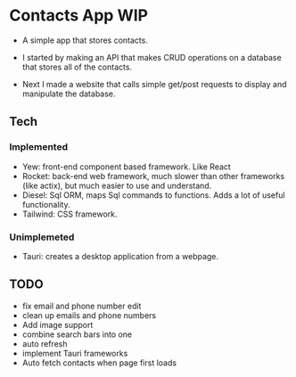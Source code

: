 # Contacts App WIP
- A simple app that stores contacts.

- I started by making an API that makes CRUD operations on a database that stores all of the contacts.
- Next I made a website that calls simple get/post requests to display and manipulate the database.

## Tech
### Implemented
- Yew: front-end component based framework.  Like React
- Rocket: back-end web framework, much slower than other frameworks (like actix), but much easier to use and understand.
- Diesel: Sql ORM, maps Sql commands to functions.  Adds a lot of useful functionality.
- Tailwind: CSS framework.

### Unimplemeted
- Tauri: creates a desktop application from a webpage.

## TODO
- fix email and phone number edit
- clean up emails and phone numbers
- Add image support
- combine search bars into one
- auto refresh
- implement Tauri frameworks
- Auto fetch contacts when page first loads
